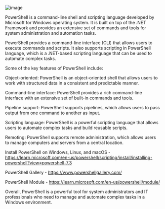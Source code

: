 

![image](https://user-images.githubusercontent.com/62203157/226990167-7bfed0de-02b7-4153-bbee-aeaae1874665.png)





PowerShell is a command-line shell and scripting language developed by Microsoft for Windows operating system. It is built on top of the .NET Framework and provides an extensive set of commands and tools for system administration and automation tasks.

PowerShell provides a command-line interface (CLI) that allows users to execute commands and scripts. It also supports scripting in PowerShell language, which is a .NET-based scripting language that can be used to automate complex tasks.

Some of the key features of PowerShell include:

Object-oriented: PowerShell is an object-oriented shell that allows users to work with structured data in a consistent and predictable manner.

Command-line interface: PowerShell provides a rich command-line interface with an extensive set of built-in commands and tools.

Pipeline support: PowerShell supports pipelines, which allows users to pass output from one command to another as input.

Scripting language: PowerShell is a powerful scripting language that allows users to automate complex tasks and build reusable scripts.

Remoting: PowerShell supports remote administration, which allows users to manage computers and servers from a central location.


Install PowerShell on Windows, Linux, and macOS - https://learn.microsoft.com/en-us/powershell/scripting/install/installing-powershell?view=powershell-7.3

PowerShell Gallery - https://www.powershellgallery.com/

PowerShell Module - https://learn.microsoft.com/en-us/powershell/module/



Overall, PowerShell is a powerful tool for system administrators and IT professionals who need to manage and automate complex tasks in a Windows environment.




